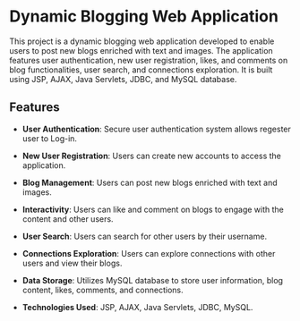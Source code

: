 # Dynamic Blogging Web Application

This project is a dynamic blogging web application developed to enable users to post new blogs enriched with text and images. The application features user authentication, new user registration, likes, and comments on blog functionalities, user search, and connections exploration. It is built using JSP, AJAX, Java Servlets, JDBC, and MySQL database.

## Features

- **User Authentication**: Secure user authentication system allows regester user to Log-in.
  
- **New User Registration**: Users can create new accounts to access the application.
- **Blog Management**: Users can post new blogs enriched with text and images.
- **Interactivity**: Users can like and comment on blogs to engage with the content and other users.
- **User Search**: Users can search for other users by their username.
- **Connections Exploration**: Users can explore connections with other users and view their blogs.
- **Data Storage**: Utilizes MySQL database to store user information, blog content, likes, comments, and connections.
- **Technologies Used**: JSP, AJAX, Java Servlets, JDBC, MySQL.
